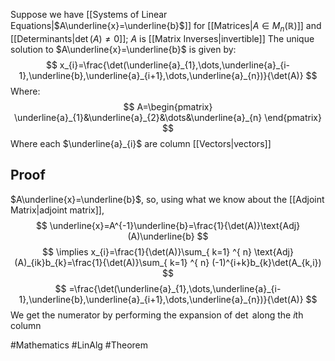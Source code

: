 Suppose we have [[Systems of Linear Equations|$A\underline{x}=\underline{b}$]] for [[Matrices|$A\in M_{n}(\mathbb{R})$]] and [[Determinants|$\det(A)\neq 0$]]; $A$ is [[Matrix Inverses|invertible]]
The unique solution to $A\underline{x}=\underline{b}$ is given by:
$$
x_{i}=\frac{\det(\underline{a}_{1},\dots,\underline{a}_{i-1},\underline{b},\underline{a}_{i+1},\dots,\underline{a}_{n})}{\det(A)}
$$
Where:
$$
A=\begin{pmatrix}
\underline{a}_{1}&\underline{a}_{2}&\dots&\underline{a}_{n}
\end{pmatrix}
$$
Where each $\underline{a}_{i}$ are column [[Vectors|vectors]]
## Proof
$A\underline{x}=\underline{b}$, so, using what we know about the [[Adjoint Matrix|adjoint matrix]],
$$
\underline{x}=A^{-1}\underline{b}=\frac{1}{\det(A)}\text{Adj}(A)\underline{b}
$$
$$
\implies x_{i}=\frac{1}{\det(A)}\sum_{ k=1} ^{ n}  \text{Adj}(A)_{ik}b_{k}=\frac{1}{\det(A)}\sum_{ k=1} ^{ n}  (-1)^{i+k}b_{k}\det(A_{k,i})
$$
$$
=\frac{\det(\underline{a}_{1},\dots,\underline{a}_{i-1},\underline{b},\underline{a}_{i+1},\dots,\underline{a}_{n})}{\det(A)}
$$
We get the numerator by performing the expansion of $\det$ along the $i$th column

#Mathematics #LinAlg #Theorem 
